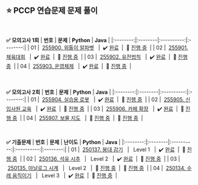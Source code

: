## ⭐️ PCCP 연습문제 문제 풀이

<br>

**✅ 모의고사 1회**
| **번호** | **문제** | **Python** | **Java** |
|:--------:|:--------|:----------:|:--------:|
| 01 | &nbsp;[255900. 외톨이 알파벳](https://school.programmers.co.kr/learn/courses/20847/lessons/255900)&nbsp;&nbsp; | &nbsp;✔️ [완료](https://github.com/yuuforest/Algorithm/blob/main/03%20%ED%94%84%EB%A1%9C%EA%B7%B8%EB%9E%98%EB%A8%B8%EC%8A%A4/PCCP%20%EC%97%B0%EC%8A%B5%EB%AC%B8%EC%A0%9C/Python/Prob255900.py)&nbsp; | &nbsp;💬 [진행 중]()&nbsp; |
| 02 | &nbsp;[255901. 체육대회](https://school.programmers.co.kr/learn/courses/20847/lessons/255901)&nbsp;&nbsp; | &nbsp;✔️ [완료](https://github.com/yuuforest/Algorithm/blob/main/03%20%ED%94%84%EB%A1%9C%EA%B7%B8%EB%9E%98%EB%A8%B8%EC%8A%A4/PCCP%20%EC%97%B0%EC%8A%B5%EB%AC%B8%EC%A0%9C/Python/Prob255901.py)&nbsp; | &nbsp;💬 [진행 중]()&nbsp; |
| 03 | &nbsp;[255902. 유전법칙](https://school.programmers.co.kr/learn/courses/20847/lessons/255902)&nbsp;&nbsp; | &nbsp;✔️ [완료](https://github.com/yuuforest/Algorithm/blob/main/03%20%ED%94%84%EB%A1%9C%EA%B7%B8%EB%9E%98%EB%A8%B8%EC%8A%A4/PCCP%20%EC%97%B0%EC%8A%B5%EB%AC%B8%EC%A0%9C/Python/Prob255902.py)&nbsp; | &nbsp;💬 [진행 중]()&nbsp; |
| 04 | &nbsp;[255903. 운영체제](https://school.programmers.co.kr/learn/courses/20847/lessons/255903)&nbsp;&nbsp; | &nbsp;✔️ [완료](https://github.com/yuuforest/Algorithm/blob/main/03%20%ED%94%84%EB%A1%9C%EA%B7%B8%EB%9E%98%EB%A8%B8%EC%8A%A4/PCCP%20%EC%97%B0%EC%8A%B5%EB%AC%B8%EC%A0%9C/Python/Prob255903.py)&nbsp; | &nbsp;💬 [진행 중]()&nbsp; |

<br>

**✅ 모의고사 2회**
| **번호** | **문제** | **Python** | **Java** |
|:--------:|:--------|:----------:|:--------:|
| 01 | &nbsp;[255904. 실습용 로봇](https://school.programmers.co.kr/learn/courses/20848/lessons/255904)&nbsp;&nbsp; | &nbsp;✔️ [완료](https://github.com/yuuforest/Algorithm/blob/main/03%20%ED%94%84%EB%A1%9C%EA%B7%B8%EB%9E%98%EB%A8%B8%EC%8A%A4/PCCP%20%EC%97%B0%EC%8A%B5%EB%AC%B8%EC%A0%9C/Python/Prob255904.py)&nbsp; | &nbsp;💬 [진행 중]()&nbsp; |
| 02 | &nbsp;[255905. 신입사원 교육](https://school.programmers.co.kr/learn/courses/20848/lessons/255905)&nbsp;&nbsp; | &nbsp;✔️ [완료](https://github.com/yuuforest/Algorithm/blob/main/03%20%ED%94%84%EB%A1%9C%EA%B7%B8%EB%9E%98%EB%A8%B8%EC%8A%A4/PCCP%20%EC%97%B0%EC%8A%B5%EB%AC%B8%EC%A0%9C/Python/Prob255905.py)&nbsp; | &nbsp;💬 [진행 중]()&nbsp; |
| 03 | &nbsp;[255906. 카페 확장](https://school.programmers.co.kr/learn/courses/20848/lessons/255906)&nbsp;&nbsp; | &nbsp;✔️ [완료](https://github.com/yuuforest/Algorithm/blob/main/03%20%ED%94%84%EB%A1%9C%EA%B7%B8%EB%9E%98%EB%A8%B8%EC%8A%A4/PCCP%20%EC%97%B0%EC%8A%B5%EB%AC%B8%EC%A0%9C/Python/Prob255906.py)&nbsp; | &nbsp;💬 [진행 중]()&nbsp; |
| 04 | &nbsp;[255907. 보물 지도](https://school.programmers.co.kr/learn/courses/20848/lessons/255907)&nbsp;&nbsp; | &nbsp;💬 [진행 중](https://github.com/yuuforest/Algorithm/blob/main/03%20%ED%94%84%EB%A1%9C%EA%B7%B8%EB%9E%98%EB%A8%B8%EC%8A%A4/PCCP%20%EC%97%B0%EC%8A%B5%EB%AC%B8%EC%A0%9C/Python/Prob255907.py)&nbsp; | &nbsp;💬 [진행 중]()&nbsp; |

<br>

**✅ 기출문제**
| **번호** | **문제** | **난이도** | **Python** | **Java** |
|:--------:|:--------|:----------:|:----------:|:--------:|
| 01 | &nbsp;[250137. 붕대 감기](https://school.programmers.co.kr/learn/courses/30/lessons/250137)&nbsp;&nbsp; | &nbsp;&nbsp;Level 1&nbsp;&nbsp; | &nbsp;✔️ [완료](https://github.com/yuuforest/Algorithm/blob/main/03%20%ED%94%84%EB%A1%9C%EA%B7%B8%EB%9E%98%EB%A8%B8%EC%8A%A4/PCCP%20%EC%97%B0%EC%8A%B5%EB%AC%B8%EC%A0%9C/Python/Prob250137.py)&nbsp; | &nbsp;💬 [진행 중]()&nbsp; |
| 02 | &nbsp;[250136. 석유 시추](https://school.programmers.co.kr/learn/courses/30/lessons/250136)&nbsp;&nbsp; | &nbsp;&nbsp;Level 2&nbsp;&nbsp; | &nbsp;✔️ [완료](https://github.com/yuuforest/Algorithm/blob/main/03%20%ED%94%84%EB%A1%9C%EA%B7%B8%EB%9E%98%EB%A8%B8%EC%8A%A4/PCCP%20%EC%97%B0%EC%8A%B5%EB%AC%B8%EC%A0%9C/Python/Prob250136.py)&nbsp; | &nbsp;💬 [진행 중]()&nbsp; |
| 03 | &nbsp;[250135. 아날로그 시계](https://school.programmers.co.kr/learn/courses/30/lessons/250135)&nbsp;&nbsp; | &nbsp;&nbsp;Level 2&nbsp;&nbsp; | &nbsp;💬 [진행 중](https://github.com/yuuforest/Algorithm/blob/main/03%20%ED%94%84%EB%A1%9C%EA%B7%B8%EB%9E%98%EB%A8%B8%EC%8A%A4/PCCP%20%EC%97%B0%EC%8A%B5%EB%AC%B8%EC%A0%9C/Python/Prob250135.py)&nbsp; | &nbsp;💬 [진행 중]()&nbsp; |
| 04 | &nbsp;[250134. 수레 움직이기](https://school.programmers.co.kr/learn/courses/30/lessons/250134)&nbsp;&nbsp; | &nbsp;&nbsp;Level 3&nbsp;&nbsp; | &nbsp;✔️ [완료](https://github.com/yuuforest/Algorithm/blob/main/03%20%ED%94%84%EB%A1%9C%EA%B7%B8%EB%9E%98%EB%A8%B8%EC%8A%A4/PCCP%20%EC%97%B0%EC%8A%B5%EB%AC%B8%EC%A0%9C/Python/Prob250134.py)&nbsp; | &nbsp;💬 [진행 중]()&nbsp; |
